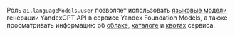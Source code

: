 Роль `ai.languageModels.user` позволяет использовать [языковые модели](../../../ai-studio/concepts/generation/index.md) генерации YandexGPT API в сервисе Yandex Foundation Models, а также просматривать информацию об [облаке](../../../resource-manager/concepts/resources-hierarchy.md#cloud), [каталоге](../../../resource-manager/concepts/resources-hierarchy.md#folder) и [квотах](../../../ai-studio/concepts/limits.md#yandexgpt-quotas) сервиса.
